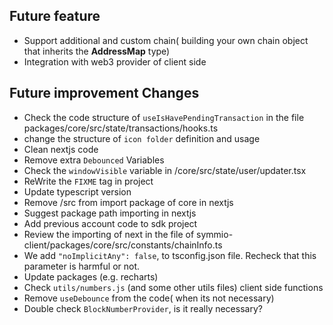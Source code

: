 ## Future feature

- Support additional and custom chain( building your own chain object that inherits the **AddressMap** type)
- Integration with web3 provider of client side

## Future improvement Changes

- Check the code structure of `useIsHavePendingTransaction` in the file packages/core/src/state/transactions/hooks.ts
- change the structure of `icon folder` definition and usage
- Clean nextjs code
- Remove extra `Debounced` Variables
- Check the `windowVisible` variable in /core/src/state/user/updater.tsx
- ReWrite the `FIXME` tag in project
- Update typescript version
- Remove /src from import package of core in nextjs
- Suggest package path importing in nextjs
- Add previous account code to sdk project
- Review the importing of next in the file of symmio-client/packages/core/src/constants/chainInfo.ts
- We add `"noImplicitAny": false`, to tsconfig.json file. Recheck that this parameter is harmful or not.
- Update packages (e.g. recharts)
- Check `utils/numbers.js` (and some other utils files) client side functions
- Remove `useDebounce` from the code( when its not necessary)
- Double check `BlockNumberProvider`, is it really necessary?
